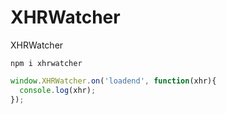 # XHRWatcher
XHRWatcher


`npm i xhrwatcher`

```js
window.XHRWatcher.on('loadend', function(xhr){
  console.log(xhr);
});





